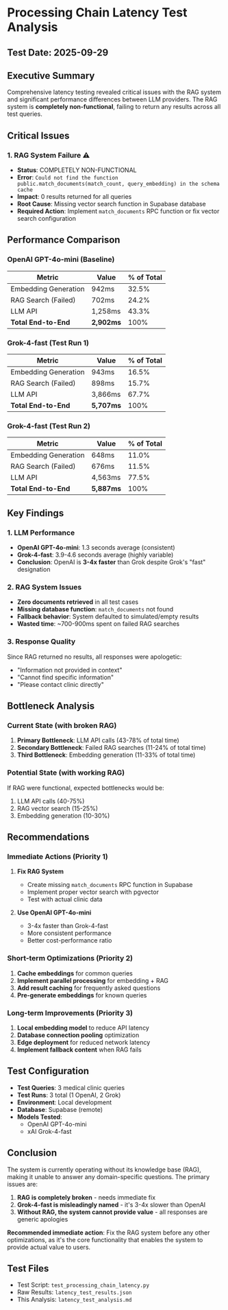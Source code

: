 # Processing Chain Latency Test Analysis

## Test Date: 2025-09-29

## Executive Summary

Comprehensive latency testing revealed critical issues with the RAG system and significant performance differences between LLM providers. The RAG system is **completely non-functional**, failing to return any results across all test queries.

## Critical Issues

### 1. RAG System Failure ⚠️
- **Status**: COMPLETELY NON-FUNCTIONAL
- **Error**: `Could not find the function public.match_documents(match_count, query_embedding) in the schema cache`
- **Impact**: 0 results returned for all queries
- **Root Cause**: Missing vector search function in Supabase database
- **Required Action**: Implement `match_documents` RPC function or fix vector search configuration

## Performance Comparison

### OpenAI GPT-4o-mini (Baseline)
| Metric | Value | % of Total |
|--------|-------|------------|
| Embedding Generation | 942ms | 32.5% |
| RAG Search (Failed) | 702ms | 24.2% |
| LLM API | 1,258ms | 43.3% |
| **Total End-to-End** | **2,902ms** | 100% |

### Grok-4-fast (Test Run 1)
| Metric | Value | % of Total |
|--------|-------|------------|
| Embedding Generation | 943ms | 16.5% |
| RAG Search (Failed) | 898ms | 15.7% |
| LLM API | 3,866ms | 67.7% |
| **Total End-to-End** | **5,707ms** | 100% |

### Grok-4-fast (Test Run 2)
| Metric | Value | % of Total |
|--------|-------|------------|
| Embedding Generation | 648ms | 11.0% |
| RAG Search (Failed) | 676ms | 11.5% |
| LLM API | 4,563ms | 77.5% |
| **Total End-to-End** | **5,887ms** | 100% |

## Key Findings

### 1. LLM Performance
- **OpenAI GPT-4o-mini**: 1.3 seconds average (consistent)
- **Grok-4-fast**: 3.9-4.6 seconds average (highly variable)
- **Conclusion**: OpenAI is **3-4x faster** than Grok despite Grok's "fast" designation

### 2. RAG System Issues
- **Zero documents retrieved** in all test cases
- **Missing database function**: `match_documents` not found
- **Fallback behavior**: System defaulted to simulated/empty results
- **Wasted time**: ~700-900ms spent on failed RAG searches

### 3. Response Quality
Since RAG returned no results, all responses were apologetic:
- "Information not provided in context"
- "Cannot find specific information"
- "Please contact clinic directly"

## Bottleneck Analysis

### Current State (with broken RAG)
1. **Primary Bottleneck**: LLM API calls (43-78% of total time)
2. **Secondary Bottleneck**: Failed RAG searches (11-24% of total time)
3. **Third Bottleneck**: Embedding generation (11-33% of total time)

### Potential State (with working RAG)
If RAG were functional, expected bottlenecks would be:
1. LLM API calls (40-75%)
2. RAG vector search (15-25%)
3. Embedding generation (10-30%)

## Recommendations

### Immediate Actions (Priority 1)
1. **Fix RAG System**
   - Create missing `match_documents` RPC function in Supabase
   - Implement proper vector search with pgvector
   - Test with actual clinic data

2. **Use OpenAI GPT-4o-mini**
   - 3-4x faster than Grok-4-fast
   - More consistent performance
   - Better cost-performance ratio

### Short-term Optimizations (Priority 2)
1. **Cache embeddings** for common queries
2. **Implement parallel processing** for embedding + RAG
3. **Add result caching** for frequently asked questions
4. **Pre-generate embeddings** for known queries

### Long-term Improvements (Priority 3)
1. **Local embedding model** to reduce API latency
2. **Database connection pooling** optimization
3. **Edge deployment** for reduced network latency
4. **Implement fallback content** when RAG fails

## Test Configuration

- **Test Queries**: 3 medical clinic queries
- **Test Runs**: 3 total (1 OpenAI, 2 Grok)
- **Environment**: Local development
- **Database**: Supabase (remote)
- **Models Tested**:
  - OpenAI GPT-4o-mini
  - xAI Grok-4-fast

## Conclusion

The system is currently operating without its knowledge base (RAG), making it unable to answer any domain-specific questions. The primary issues are:

1. **RAG is completely broken** - needs immediate fix
2. **Grok-4-fast is misleadingly named** - it's 3-4x slower than OpenAI
3. **Without RAG, the system cannot provide value** - all responses are generic apologies

**Recommended immediate action**: Fix the RAG system before any other optimizations, as it's the core functionality that enables the system to provide actual value to users.

## Test Files

- Test Script: `test_processing_chain_latency.py`
- Raw Results: `latency_test_results.json`
- This Analysis: `latency_test_analysis.md`